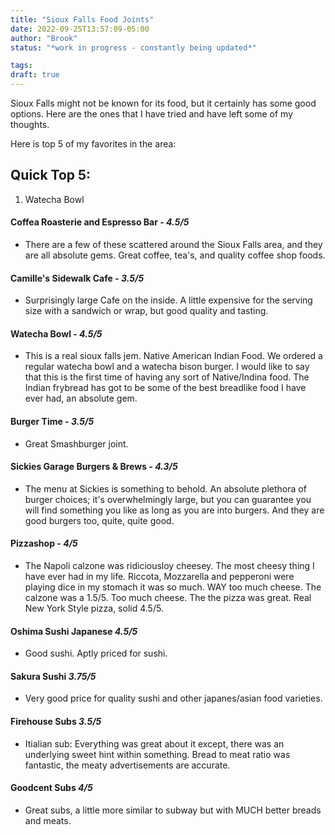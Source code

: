 ```yaml
---
title: "Sioux Falls Food Joints"
date: 2022-09-25T13:57:09-05:00
author: "Brook"
status: "*work in progress - constantly being updated*"

tags: 
draft: true
---
```


Sioux Falls might not be known for its food, but it certainly has some good options. Here are the ones that I have tried and have left some of my thoughts. 

Here is top 5 of my favorites in the area: 

## Quick Top 5: 
1. Watecha Bowl

#### Coffea Roasterie and Espresso Bar - *4.5/5*
- There are a few of these scattered around the Sioux Falls area, and they are all absolute gems. Great coffee, tea's, and quality coffee shop foods. 

#### Camille's Sidewalk Cafe - *3.5/5*
- Surprisingly large Cafe on the inside. A little expensive for the serving size with a sandwich or wrap, but good quality and tasting. 

#### Watecha Bowl - *4.5/5*
- This is a real sioux falls jem. Native American Indian Food. We ordered a regular watecha bowl and a watecha bison burger. I would like to say that this is the first time of having any sort of Native/Indina food. The Indian frybread has got to be some of the best breadlike food I have ever had, an absolute gem. 

#### Burger Time - *3.5/5*
- Great Smashburger joint. 

#### Sickies Garage Burgers & Brews - *4.3/5*
- The menu at Sickies is something to behold. An absolute plethora of burger choices; it's overwhelmingly large, but you can guarantee you will find something you like as long as you are into burgers. And they are good burgers too, quite, quite good.  

#### Pizzashop - *4/5*
- The Napoli calzone was ridiciousloy cheesey. The most cheesy thing I have ever had in my life. Riccota, Mozzarella and pepperoni were playing dice in my stomach it was so much. WAY too much cheese. The calzone was a 1.5/5. Too much cheese. The the pizza was great. Real New York Style pizza, solid 4.5/5.

#### Oshima Sushi Japanese *4.5/5*
- Good sushi. Aptly priced for sushi. 

#### Sakura Sushi *3.75/5*
- Very good price for quality sushi and other japanes/asian food varieties. 


#### Firehouse Subs *3.5/5*
- Itialian sub: Everything was great about it except, there was an underlying sweet hint within something. Bread to meat ratio was fantastic, the meaty advertisements are accurate. 


#### Goodcent Subs *4/5*
- Great subs, a little more similar to subway but with MUCH better breads and meats. 